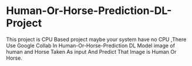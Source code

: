 # Human-Or-Horse-Prediction-DL-Project 
This project is CPU Based project maybe your system have no CPU ,There Use Google Collab
In Human-Or-Horse-Prediction DL Model image of human and Horse Taken As input And Predict That Image is Human Or Horse. 
